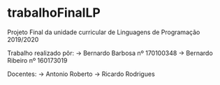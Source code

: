 # trabalhoFinalLP
Projeto Final da unidade curricular de Linguagens de Programação 2019/2020

Trabalho realizado pôr:
-> Bernardo Barbosa nº 170100348
-> Bernardo Ribeiro nº 160173019

Docentes:
 -> Antonio Roberto
 -> Ricardo Rodrigues
